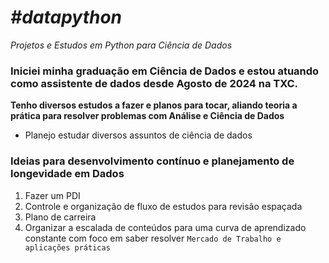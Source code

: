 # ___#datapython___
*Projetos e Estudos em Python para Ciência de Dados*

### Iniciei minha graduação em Ciência de Dados e estou atuando como assistente de dados desde Agosto de 2024 na TXC.

**Tenho diversos estudos a fazer e planos para tocar, aliando teoria a prática para resolver problemas com Análise e Ciência de Dados**

* Planejo estudar diversos assuntos de ciência de dados

### Ideias para desenvolvimento contínuo e planejamento de longevidade em Dados

1. Fazer um PDI
2. Controle e organização de fluxo de estudos para revisão espaçada
3. Plano de carreira
4. Organizar a escalada de conteúdos para uma curva de aprendizado constante com foco em saber resolver `Mercado de Trabalho e aplicações práticas`
